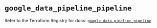 # `google_data_pipeline_pipeline`

Refer to the Terraform Registry for docs: [`google_data_pipeline_pipeline`](https://registry.terraform.io/providers/hashicorp/google/5.37.0/docs/resources/data_pipeline_pipeline).
